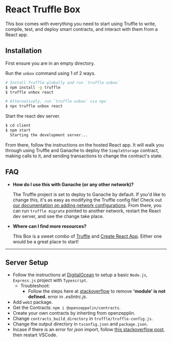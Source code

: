 # React Truffle Box

This box comes with everything you need to start using Truffle to write, compile, test, and deploy smart contracts, and interact with them from a React app.

## Installation

First ensure you are in an empty directory.

Run the `unbox` command using 1 of 2 ways.

```sh
# Install Truffle globally and run `truffle unbox`
$ npm install -g truffle
$ truffle unbox react
```

```sh
# Alternatively, run `truffle unbox` via npx
$ npx truffle unbox react
```

Start the react dev server.

```sh
$ cd client
$ npm start
  Starting the development server...
```

From there, follow the instructions on the hosted React app. It will walk you through using Truffle and Ganache to deploy the `SimpleStorage` contract, making calls to it, and sending transactions to change the contract's state.

## FAQ

- __How do I use this with Ganache (or any other network)?__

  The Truffle project is set to deploy to Ganache by default. If you'd like to change this, it's as easy as modifying the Truffle config file! Check out [our documentation on adding network configurations](https://trufflesuite.com/docs/truffle/reference/configuration/#networks). From there, you can run `truffle migrate` pointed to another network, restart the React dev server, and see the change take place.

- __Where can I find more resources?__

  This Box is a sweet combo of [Truffle](https://trufflesuite.com) and [Create React App](https://create-react-app.dev). Either one would be a great place to start!


---

## Server Setup

- Follow the instructions at [DigitalOcean](https://www.digitalocean.com/community/tutorials/setting-up-a-node-project-with-typescript) to setup a basic `Node.js`, `Express.js` project with `Typescript`.
  - Troubleshoot:
    - Follow the steps here at [stackoverflow](https://stackoverflow.com/questions/49789177/module-is-not-defined-and-process-is-not-defined-in-eslint-in-visual-studio-code) to remove **'module' is not defined.** error in *.eslintrc.js*.
- Add `web3` package.
- Get the Contracts: `npm i @openzeppelin/contracts`.
- Create your own contracts by inherting from openzepplin.
- Change `contracts_build_directory` in `truffle/truffle-config.js`.
- Change the output directory in `tsconfig.json` and `package.json`.
- Incase if there is an error for *json* import, follow [this stackoverflow post](https://stackoverflow.com/questions/49996456/importing-json-file-in-typescript), then restart VSCode.